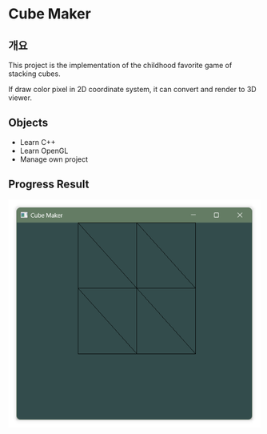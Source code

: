 # Cube Maker

## 개요

This project is the implementation of the childhood favorite game of stacking cubes.

If draw color pixel in 2D coordinate system, it can convert and render to 3D viewer.

## Objects

- Learn C++
- Learn OpenGL
- Manage own project

## Progress Result

![progress.png](results/progress.png)
